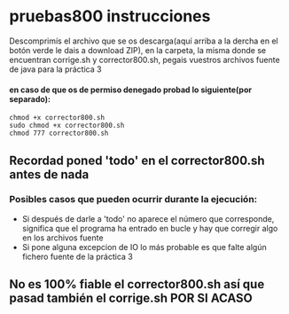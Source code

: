 # pruebas800 instrucciones
Descomprimís el archivo que se os descarga(aquí arriba a la dercha en el botón verde le dais a download ZIP), en la carpeta, la misma donde se encuentran corrige.sh y corrector800.sh, pegais vuestros archivos fuente de java para la práctica 3
#### en caso de que os de permiso denegado probad lo siguiente(por separado):
    chmod +x corrector800.sh
    sudo chmod +x corrector800.sh
    chmod 777 corrector800.sh
## Recordad poned 'todo' en el corrector800.sh antes de nada
### Posibles casos que pueden ocurrir durante la ejecución:
* Si después de darle a 'todo' no aparece el número que corresponde, significa que el programa ha entrado en bucle y hay que corregir algo en los archivos fuente
* Si pone alguna excepcion de IO lo más probable es que falte algún fichero fuente de la práctica 3
## No es 100% fiable el corrector800.sh así que pasad también el corrige.sh POR SI ACASO

